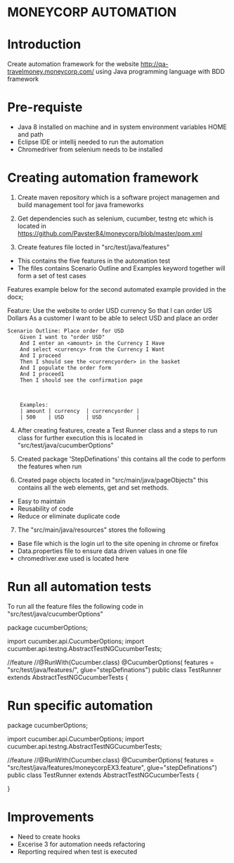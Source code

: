# MONEYCORP AUTOMATION

# Introduction
Create automation framework for the website http://qa-travelmoney.moneycorp.com/ using Java programming language with BDD framework

# Pre-requiste 
- Java 8 installed on machine and in system environment variables HOME and path
- Eclipse IDE or intellij needed to run the automation
- Chromedriver from selenium needs to be installed

# Creating automation framework

1. Create maven repository which is a software project managemen and build management tool for java frameworks

2. Get dependencies such as selenium, cucumber, testng etc which is located in https://github.com/Pavster84/moneycorp/blob/master/pom.xml

3. Create features file locted in "src/test/java/features"
  - This contains the five features in the automation test
  - The files contains Scenario Outline and Examples keyword together will form a set of test cases 
  
  Features example below for the second automated example provided in the docx;
  
Feature: Use the website to order USD currency
        So that I can order US Dollars
        As a customer
        I want to be able to select USD and place an order
        
    Scenario Outline: Place order for USD
        Given I want to "order USD"
        And I enter an <amount> in the Currency I Have
        And select <currency> from the Currency I Want
        And I proceed
        Then I should see the <currencyorder> in the basket
        And I populate the order form
        And I proceed1
        Then I should see the confirmation page

        
        
	    Examples:
	    | amount | currency  | currencyorder |
	    | 500	 | USD       | USD			 |
  
 
4. After creating features, create a Test Runner class and a steps to run class for further execution this is located in "src/test/java/cucumberOptions"

5. Created package 'StepDefinations' this contains all the code to perform the features when run

6. Created page objects located in "src/main/java/pageObjects" this contains all the web elements, get and set methods.
 - Easy to maintain
 - Reusability of code
 - Reduce or eliminate duplicate code
 
7. The "src/main/java/resources" stores the following
- Base file which is the login url to the site opening in chrome or firefox
- Data.properties file to ensure data driven values in one file
- chromedriver.exe used is located here

# Run all automation tests

To run all the feature files the following code in "src/test/java/cucumberOptions"

package cucumberOptions;

import cucumber.api.CucumberOptions;
import cucumber.api.testng.AbstractTestNGCucumberTests;

//feature
//@RunWith(Cucumber.class)
@CucumberOptions(
		features = "src/test/java/features/",
		glue="stepDefinations")
public class TestRunner extends AbstractTestNGCucumberTests {

# Run specific automation 

package cucumberOptions;

import cucumber.api.CucumberOptions;
import cucumber.api.testng.AbstractTestNGCucumberTests;

//feature
//@RunWith(Cucumber.class)
@CucumberOptions(
		features = "src/test/java/features/moneycorpEX3.feature",
		glue="stepDefinations")
public class TestRunner extends AbstractTestNGCucumberTests {

}

# Improvements
- Need to create hooks
- Excerise 3 for automation needs refactoring
- Reporting required when test is executed




  


